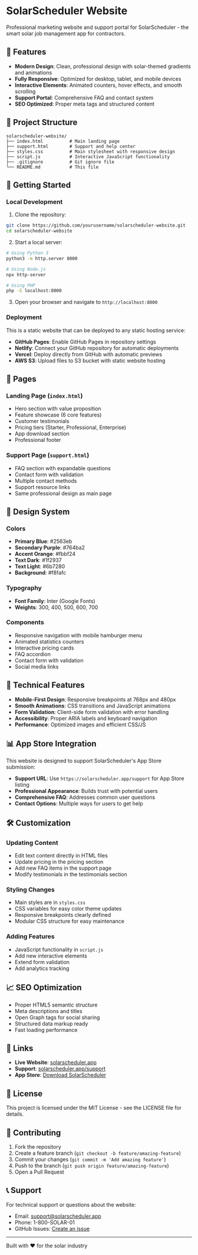 # SolarScheduler Website

Professional marketing website and support portal for SolarScheduler - the smart solar job management app for contractors.

## 🌟 Features

- **Modern Design**: Clean, professional design with solar-themed gradients and animations
- **Fully Responsive**: Optimized for desktop, tablet, and mobile devices
- **Interactive Elements**: Animated counters, hover effects, and smooth scrolling
- **Support Portal**: Comprehensive FAQ and contact system
- **SEO Optimized**: Proper meta tags and structured content

## 📁 Project Structure

```
solarscheduler-website/
├── index.html          # Main landing page
├── support.html        # Support and help center
├── styles.css          # Main stylesheet with responsive design
├── script.js           # Interactive JavaScript functionality
├── .gitignore          # Git ignore file
└── README.md           # This file
```

## 🚀 Getting Started

### Local Development

1. Clone the repository:
```bash
git clone https://github.com/yourusername/solarscheduler-website.git
cd solarscheduler-website
```

2. Start a local server:
```bash
# Using Python 3
python3 -m http.server 8000

# Using Node.js
npx http-server

# Using PHP
php -S localhost:8000
```

3. Open your browser and navigate to `http://localhost:8000`

### Deployment

This is a static website that can be deployed to any static hosting service:

- **GitHub Pages**: Enable GitHub Pages in repository settings
- **Netlify**: Connect your GitHub repository for automatic deployments
- **Vercel**: Deploy directly from GitHub with automatic previews
- **AWS S3**: Upload files to S3 bucket with static website hosting

## 📱 Pages

### Landing Page (`index.html`)
- Hero section with value proposition
- Feature showcase (6 core features)
- Customer testimonials
- Pricing tiers (Starter, Professional, Enterprise)
- App download section
- Professional footer

### Support Page (`support.html`)
- FAQ section with expandable questions
- Contact form with validation
- Multiple contact methods
- Support resource links
- Same professional design as main page

## 🎨 Design System

### Colors
- **Primary Blue**: #2563eb
- **Secondary Purple**: #764ba2
- **Accent Orange**: #fbbf24
- **Text Dark**: #1f2937
- **Text Light**: #6b7280
- **Background**: #f8fafc

### Typography
- **Font Family**: Inter (Google Fonts)
- **Weights**: 300, 400, 500, 600, 700

### Components
- Responsive navigation with mobile hamburger menu
- Animated statistics counters
- Interactive pricing cards
- FAQ accordion
- Contact form with validation
- Social media links

## 🔧 Technical Features

- **Mobile-First Design**: Responsive breakpoints at 768px and 480px
- **Smooth Animations**: CSS transitions and JavaScript animations
- **Form Validation**: Client-side form validation with error handling
- **Accessibility**: Proper ARIA labels and keyboard navigation
- **Performance**: Optimized images and efficient CSS/JS

## 📊 App Store Integration

This website is designed to support SolarScheduler's App Store submission:

- **Support URL**: Use `https://solarscheduler.app/support` for App Store listing
- **Professional Appearance**: Builds trust with potential users
- **Comprehensive FAQ**: Addresses common user questions
- **Contact Options**: Multiple ways for users to get help

## 🛠️ Customization

### Updating Content
- Edit text content directly in HTML files
- Update pricing in the pricing section
- Add new FAQ items in the support page
- Modify testimonials in the testimonials section

### Styling Changes
- Main styles are in `styles.css`
- CSS variables for easy color theme updates
- Responsive breakpoints clearly defined
- Modular CSS structure for easy maintenance

### Adding Features
- JavaScript functionality in `script.js`
- Add new interactive elements
- Extend form validation
- Add analytics tracking

## 📈 SEO Optimization

- Proper HTML5 semantic structure
- Meta descriptions and titles
- Open Graph tags for social sharing
- Structured data markup ready
- Fast loading performance

## 🔗 Links

- **Live Website**: [solarscheduler.app](https://solarscheduler.app)
- **Support**: [solarscheduler.app/support](https://solarscheduler.app/support)
- **App Store**: [Download SolarScheduler](https://apps.apple.com/app/solarscheduler)

## 📄 License

This project is licensed under the MIT License - see the LICENSE file for details.

## 🤝 Contributing

1. Fork the repository
2. Create a feature branch (`git checkout -b feature/amazing-feature`)
3. Commit your changes (`git commit -m 'Add amazing feature'`)
4. Push to the branch (`git push origin feature/amazing-feature`)
5. Open a Pull Request

## 📞 Support

For technical support or questions about the website:
- Email: support@solarscheduler.app
- Phone: 1-800-SOLAR-01
- GitHub Issues: [Create an issue](https://github.com/yourusername/solarscheduler-website/issues)

---

Built with ❤️ for the solar industry